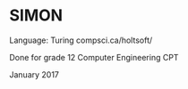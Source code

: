 # SIMON
  
  Language: Turing compsci.ca/holtsoft/
 
  Done for grade 12 Computer Engineering CPT

  January 2017
